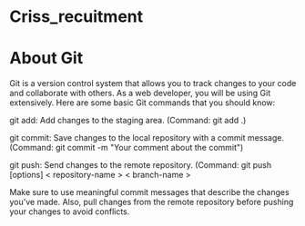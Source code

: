 # Criss_recuitment

# About Git
Git is a version control system that allows you to track changes to your code and collaborate with others. As a web developer, you will be using Git extensively. Here are some basic Git commands that you should know:

git add: Add changes to the staging area. (Command: git add .)

git commit: Save changes to the local repository with a commit message. (Command: git commit -m "Your comment about the commit")

git push: Send changes to the remote repository. (Command: git push [options] < repository-name > < branch-name >

Make sure to use meaningful commit messages that describe the changes you've made. Also, pull changes from the remote repository before pushing your changes to avoid conflicts.
